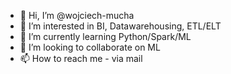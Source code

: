 - 👋 Hi, I’m @wojciech-mucha
- 👀 I’m interested in BI, Datawarehousing, ETL/ELT
- 🌱 I’m currently learning Python/Spark/ML
- 💞️ I’m looking to collaborate on ML
- 📫 How to reach me - via mail

<!---
wojciech-mucha/wojciech-mucha is a ✨ special ✨ repository because its `README.md` (this file) appears on your GitHub profile.
You can click the Preview link to take a look at your changes.
--->
